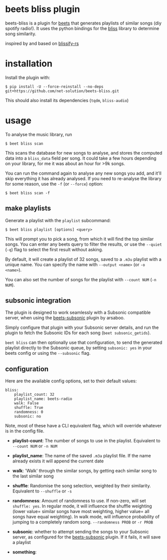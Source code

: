 # beets bliss plugin

beets-bliss is a plugin for [beets](https://github.com/beetbox/beets) that
generates playlists of similar songs (diy spotify radio!). It uses the python
bindings for the [bliss](https://pypi.org/project/bliss-audio/) library to
determine song similarity.

inspired by and based on [blissify-rs](https://github.com/polochon-street/blissify-rs)

# installation

Install the plugin with:

```
$ pip install -U --force-reinstall --no-deps git+https://github.com/net-solution/beets-bliss.git
```

This should also install its dependencies (`tqdm`, `bliss-audio`)

# usage

To analyse the music library, run

```
$ beet bliss scan
```

This scans the database for new songs to analyse, and stores the computed data
into a `bliss_data` field per song. It could take a few hours depending on your
library, for me it was about an hour for >9k songs.

You can run the command again to analyse any new songs you add, and it'll skip
everything it has already analysed. If you need to re-analyse the library for
some reason, use the `-f` (or `--force`) option:

```
$ beet bliss scan -f
```

## make playlists

Generate a playlist with the `playlist` subcommand:

```
$ beet bliss playlist [options] <query>
```

This will prompt you to pick a song, from which it will find the top similar
songs. You can enter any beets query to filter the results, or use the `--quiet`
(`-q`) flag to select the first result without asking.

By default, it will create a playlist of 32 songs, saved to a `.m3u` playlist
with a unique name. You can specify the name with `--output <name>` (or `-o
<name>`).

You can also set the number of songs for the playlist with `--count NUM` (`-n
NUM`).

## subsonic integration

The plugin is designed to work seamlessly with a Subsonic compatible server,
when using the [beets-subsonic](https://github.com/arsaboo/beets-subsonic)
plugin by arsaboo.

Simply configure that plugin with your Subsonic server details, and run the
plugin to fetch the Subsonic IDs for each song (`beet subsonic_getids`).

`beet bliss` can then optionally use that configuration, to send the generated
playlist directly to the Subsonic queue, by setting `subsonic: yes` in your
beets config or using the `--subsonic` flag.

## configuration

Here are the available config options, set to their default values:

```
bliss:
    playlist_count: 32
    playlist_name: beets-radio
    walk: False
    shuffle: True
    randomness: 0
    subsonic: no

```

Note, most of these have a CLI equivalent flag, which will override whatever is
in the config file.

- **playlist-count**: The number of songs to use in the playlist. Equivalent to
  `--count NUM` or `-n NUM`

- **playlist_name**: The name of the saved `.m3a` playlist file. If the name
  already exists it will append the current date

- **walk**: 'Walk' through the similar songs, by getting each similar song to the
  last similar song

- **shuffle**: Randomise the song selection, weighted by their similarity.
  Equivalent to `--shuffle` or `-s`

- **randomness**: Amount of randomness to use. If non-zero, will set `shuffle:
yes`. In regular mode, it will influence the shuffle weighting (lower value=
  similar songs have most weighting, higher value= all songs have equal
  weighting). In walk mode, will influence probability of jumping to a
  completely random song. `--randomness PROB` or `-r PROB`

- **subsonic**: whether to attempt sending the songs to your Subsonic server, as
  configured for the [beets-subsonic](https://github.com/arsaboo/beets-subsonic)
  plugin. If it fails, it will save a playlist

- **something**:
